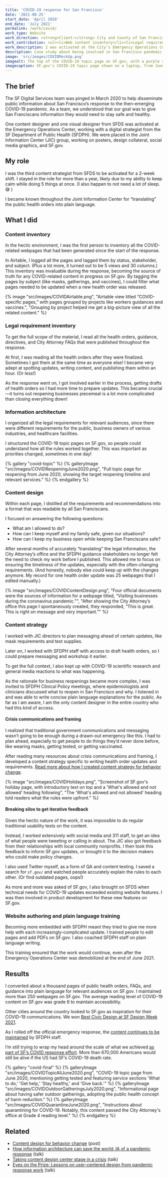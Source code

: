```yaml
---
title: 'COVID-19 response for San Francisco'
date: '2021-08-25'
start_date: 'April 2020'
end_date: 'July 2021'
permalink: /work/covid/
work_type: Website
work_direction: <strong>Client:</strong> City and County of San Francisco
work_contribution: <ul><li>Web content inventory</li><li>Legal requirement inventory</li><li>Information architecture</li><li>Content design and content strategy</li><li>Training in website authoring and writing</li><li>Breaking down all the silos</li><li>Reading too much about COVID-19 and crisis comms</li></ul>
work_description: I was activated at the City’s Emergency Operations Center as the sole content designer, owning all COVID-19 updates on SF.gov. I wrote all public health guidance to Grade 6 reading level. Our efforts to clearly communicate public health orders and other aspects of the City’s pandemic response helped SF achieve the lowest COVID-19 death rate of any major city in the country.
description: Case study about being involved in San Francisco pandemic response, owning all COVID-related content on SF.gov.
image: 'src/images/COVIDMockUp.png'
imagealt: The top of the COVID-19 topic page on SF.gov, with a purple spotlight mentioning getting tested for COVID-19, with a blue and white outlined icon of a swab, a tube, and Sutro Tower.
imagecaption: SF.gov's COVID-19 topic page shown on a laptop, from June 2020.
---
```


## The brief
The SF Digital Services team was pinged in March 2020 to help disseminate public information about San Francisco’s response to the then-emerging COVID-19 pandemic. As a team, we understood that our goal was to give San Franciscans information they would need to stay safe and healthy. 

One content designer and one visual designer from SFDS was activated at the Emergency Operations Center, working with a digital strategist from the SF Department of Public Health (SFDPH). We were placed in the Joint Information Center (JIC) group, working on posters, design collateral, social media graphics, and SF.gov.

## My role
I was the third content strategist from SFDS to be activated for a 2-week shift. I stayed in the role for more than a year, likely due to my ability to keep calm while doing 5 things at once. (I also happen to not need a lot of sleep. &#128517; )

I became known throughout the Joint Information Center for “translating” the public health orders into plain language.

## What I did
### Content inventory
In the hectic environment, I was the first person to inventory all the COVID-related webpages that had been generated since the start of the response. 

In Airtable, I logged all the pages and tagged them by status, stakeholder, and subject. (Plus a lot more, it turned out to be 5 views and 30 columns.) This inventory was invaluable during the response, becoming the source of truth for any COVID-related content in progress on SF.gov. By tagging the pages by subject (like masks, gatherings, and vaccines), I could filter what pages needed to be updated when a new health order was released.

{% image "src/images/COVIDAirtable.png", "Airtable view titled “COVID-specific pages,” with pages grouped by projects like workers guidances and vaccines.", "Grouping by project helped me get a big-picture view of all the related content." %}

### Legal requirement inventory
To get the full scope of the material, I read all the health orders, guidance, directives, and City Attorney FAQs that were published throughout the response.

At first, I was reading all the health orders after they were finalized. Sometimes I got them at the same time as everyone else! I became very adept at spotting updates, writing content, and publishing them within an hour. (Or less!)

As the response went on, I got involved earlier in the process, getting drafts of health orders so I had more time to prepare updates. This became crucial—it turns out reopening businesses piecemeal is a lot more complicated than closing everything down!

### Information architecture
I organized all the legal requirements for relevant audiences, since there were different requirements for the public, business owners of various industries, and healthcare facilities.

I structured the COVID-19 topic pages on SF.gov, so people could understand how all the rules worked together. This was important as priorities changed, sometimes in one day!

{% gallery "covid-topic" %}
	{% galleryImage "src/images/COVIDReopeningJune2020.png", "Full topic page for reopening from June 2020, showing the target reopening timeline and relevant services." %}
{% endgallery %}


### Content design
Within each page, I distilled all the requirements and recommendations into a format that was readable by all San Franciscans. 

I focused on answering the following questions:
- What am I allowed to do?
- How can I keep myself and my family safe, given our situations?
- How can I keep my business open while keeping San Franciscans safe?

After several months of accurately “translating” the legal information, the City Attorney’s office and the SFDPH guidance stakeholders no longer felt the need to check my work before I published. This allowed me to focus on ensuring the timeliness of the updates, especially with the often-changing requirements. (And honestly, nobody else could keep up with the changes anymore. My record for one health order update was 25 webpages that I edited manually.)

{% image "src/images/COVIDContentDesign.png", "Four official documents were the sources of information for a webpage titled, “Visiting businesses during the coronavirus pandemic.”", "After showing the City Attorney’s office this page I spontaneously created, they responded, “This is great. This is right on message and very important.”" %}


### Content strategy
I worked with JIC directors to plan messaging ahead of certain updates, like mask requirements and test supplies.

Later on, I worked with SFDPH staff with access to draft health orders, so I could prepare messaging and workshop it earlier.

To get the full context, I also kept up with COVID-19 scientific research and general media reactions to what was happening.

As the rationale for business reopenings became more complex, I was invited to SFDPH Clinical Policy meetings, where epidemiologists and clinicians discussed what to reopen in San Francisco and why. I listened in and was able to write concise plain language explanations for the public. As far as I am aware, I am the only content designer in the entire country who had this kind of access.

#### Crisis communications and framing
I realized that traditional government communications and messaging wasn’t going to be enough during a drawn-out emergency like this. I had to plan ahead, especially to get people to do things they’d never done before, like wearing masks, getting tested, or getting vaccinated.

After reading many resources about crisis communications and framing, I developed a content strategy specific to writing health order updates and requirements. [Read more about how I created content strategy for behavior change](/writing/content-design-for-behavior-change/).

{% image "src/images/COVIDHolidays.png", "Screenshot of SF.gov's holiday page, with introductory text on top and a 'What's allowed and not allowed' heading following", "The 'What's allowed and not allowed' heading told readers what the rules were upfront." %}

#### Breaking silos to get iterative feedback
Given the hectic nature of the work, it was impossible to do regular traditional usability tests on the content. 

Instead, I worked extensively with social media and 311 staff, to get an idea of what people were tweeting or calling in about. The JIC also got feedback from their relationships with local community nonprofits. I then took this feedback to inform SF.gov updates, or brought it to the decision makers who could make policy changes.

I also used Twitter myself, as a form of QA and content testing. I saved a search for `sf.gov/` and watched people accurately explain the rules to each other. (Or find outdated pages, oops!)

As more and more was asked of SF.gov, I also brought on SFDS when technical needs for COVID-19 updates exceeded existing website features. I was then involved in product development for these new features on SF.gov.

### Website authoring and plain language training
Becoming more embedded with SFDPH meant they tried to give me more help with each increasingly-complicated update. I trained people to edit pages and add PDFs on SF.gov. I also coached SFDPH staff on plain language writing.

This training ensured that the work would continue, even after the Emergency Operations Center was demobilized at the end of June 2021.

## Results
I converted about a thousand pages of public health orders, FAQs, and guidance into plain language for relevant audiences on SF.gov. I maintained more than 250 webpages on SF.gov. The average reading level of COVID-19 content on SF.gov was grade 6 to maintain accessibility.

Other cities around the country looked to SF.gov as inspiration for their COVID-19 communications. We won [Best Civic Design at SF Design Week 2021](https://sfdesignweek.org/awards/covid-emergency-response-communications/).

As I rolled off the official emergency response, the [content continues to be maintained](https://www.sf.gov/topics/coronavirus-covid-19) by SFDPH staff.

I’m still trying to wrap my head around the scale of what we achieved [as part of SF’s COVID response effort](https://www.sfchronicle.com/oursf/article/How-will-historians-remember-the-coronavirus-16169923.php). More than 670,000 Americans would still be alive if the US had SF’s COVID-19 death rate.

{% gallery "covid-final" %}
	{% galleryImage "src/images/COVIDTopicAllJune2020.png", "COVID-19 topic page from June 2020, mentioning getting tested and featuring service sections 'What to do,' 'Get help,' 'Stay healthy,' and 'Give back.'" %}
	{% galleryImage "src/images/COVIDOutdoorGatheringsJuly2020.png", "Informational page about having safer outdoor gatherings, adopting the public health concept of harm reduction." %}
	{% galleryImage "src/images/COVIDQuarantineJune2020.png", "Instructions about quarantining for COVID-19. Notably, this content passed the City Attorney's office at Grade 4 reading level." %}
{% endgallery %}

## Related 
- [Content design for behavior change](/writing/content-design-for-behavior-change/) (post)
- [How information architecture can save the world: IA of a pandemic response](/talk/ia-saves-the-world/) (talk)
- [Taking content design center stage in a crisis](/talk/content-design-center-stage/) (talk)
- [Eyes on the Prize: Lessons on user-centered design from pandemic response work](/talk/eyes-on-the-prize/) (talk)